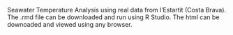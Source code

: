 Seawater Temperature Analysis using real data from l’Estartit (Costa Brava).
The .rmd file can be downloaded and run using R Studio. The html can be downoaded and viewed using any browser.
